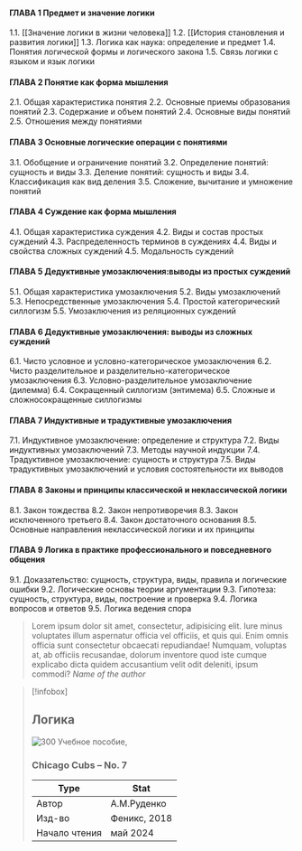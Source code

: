 #### ГЛАВА 1 Предмет и значение логики
1.1. [[Значение логики в жизни человека]]
1.2. [[История становления и развития логики]]
1.3. Логика как наука: определение и предмет
1.4. Понятия логической формы и логического закона
1.5. Связь логики с языком и язык логики

#### ГЛАВА 2 Понятие как форма мышления
2.1. Общая характеристика понятия
2.2. Основные приемы образования понятий
2.3. Содержание и объем понятий
2.4. Основные виды понятий
2.5. Отношения между понятиями

#### ГЛАВА 3 Основные логические операции с понятиями
3.1. Обобщение и ограничение понятий
3.2. Определение понятий: сущность и виды
3.3. Деление понятий: сущность и виды
3.4. Классификация как вид деления
3.5. Сложение, вычитание и умножение понятий

#### ГЛАВА 4 Суждение как форма мышления
4.1. Общая характеристика суждения
4.2. Виды и состав простых суждений
4.3. Распределенность терминов в суждениях
4.4. Виды и свойства сложных суждений
4.5. Модальность суждений

#### ГЛАВА 5 Дедуктивные умозаключения:выводы из простых суждений
5.1. Общая характеристика умозаключения
5.2. Виды умозаключений
5.3. Непосредственные умозаключения
5.4. Простой категорический силлогизм
5.5. Умозаключения из реляционных суждений

#### ГЛАВА 6 Дедуктивные умозаключения: выводы из сложных суждений
6.1. Чисто условное и условно-категорическое умозаключения
6.2. Чисто разделительное и разделительно-категорическое умозаключения
6.3. Условно-разделительное умозаключение (дилемма)
6.4. Сокращенный силлогизм (энтимема)
6.5. Сложные и сложносокращенные силлогизмы

#### ГЛАВА 7 Индуктивные и традуктивные умозаключения
7.1. Индуктивное умозаключение: определение и структура
7.2. Виды индуктивных умозаключений
7.3. Методы научной индукции
7.4. Традуктивное умозаключение: сущность и структура
7.5. Виды традуктивных умозаключений и условия состоятельности их выводов

#### ГЛАВА 8 Законы и принципы классической и неклассической логики
8.1. Закон тождества
8.2. Закон непротиворечия
8.3. Закон исключенного третьего
8.4. Закон достаточного основания
8.5. Основные направления неклассической логики и их принципы

#### ГЛАВА 9 Логика в практике профессионального и повседневного общения
9.1. Доказательство: сущность, структура, виды, правила и логические ошибки
9.2. Логические основы теории аргументации
9.3. Гипотеза: сущность, структура, виды, построение и проверка
9.4. Логика вопросов и ответов
9.5. Логика ведения спора


> Lorem ipsum dolor sit amet, consectetur, adipisicing elit. Iure minus voluptates illum aspernatur officia vel officiis, et quis qui. Enim omnis officia sunt consectetur obcaecati repudiandae! Numquam, voluptas at, ab officiis recusandae, dolorum inventore quod iste cumque explicabo dicta quidem accusantium velit odit deleniti, ipsum commodi?
> <cite>Name of the author</cite>

> [!infobox]
>
> ## Логика
> 
> ![300](https://catalog.detmir.st/media/puxxxq1tJzJKVlPuavtN6tws8u92PSxattvzu9rI1y8=?preset=site_product_gallery_r1500)
> Учебное пособие, 
>
> ### Chicago Cubs – No. 7
>
> | Type     | Stat                                          |
> | -------- | --------------------------------------------- |
> | Автор    | А.М.Руденко                                   |
> | Изд-во   | Феникс, 2018                                         |
> | Начало чтения   | май 2024                                         |

